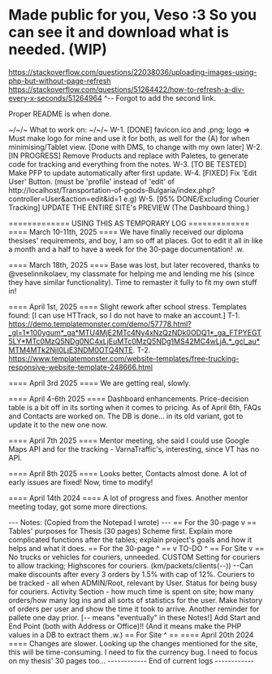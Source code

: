 Made public for you, Veso :3 So you can see it and download what is needed.
(WIP)
====
https://stackoverflow.com/questions/22038036/uploading-images-using-php-but-without-page-refresh
https://stackoverflow.com/questions/51264422/how-to-refresh-a-div-every-x-seconds/51264964
^-- Forgot to add the second link.

Proper README is when done.

~/~/~ What to work on: ~/~/~
W-1. [DONE] favicon.ico and .png; logo => Must make logo for mine and use it for both, as well for the (A) for when minimising/Tablet view. [Done with DMS, to change with my own later]
W-2. [IN PROGRESS] Remove Products and replace with Paletes, to generate code for tracking and everything from the notes.
W-3. [TO BE TESTED] Make PFP to update automatically after first update.
W-4. [FIXED] Fix 'Edit User' Button. (must be 'profile' instead of 'edit' of http://localhost/Transportation-of-goods-Bulgaria/index.php?controller=User&action=edit&id=1 e.g)
W-5. [95% DONE/Excluding Courier Tracking] UPDATE THE ENTIRE SITE's PREVIEW (The Dashboard thing.)

============= USING THIS AS TEMPORARY LOG =============
==== March 10-11th, 2025 ====
We have finally received our diploma thesises' requirements, and boy, I am so off at places. Got to edit it all in like a month and a half to have a week for the 30-page documentation! .w.

==== March 18th, 2025 ====
Base was lost, but later recovered, thanks to @veselinnikolaev, my classmate for helping me and lending me his (since they have similar functionality).
Time to remaster it fully to fit my own stuff in!

==== April 1st, 2025 ====
Slight rework after school stress. Templates found: [I can use HTTrack, so I do not have to make an account.]
T-1. https://demo.templatemonster.com/demo/57778.html?_gl=1*100ygum*_ga*MTU4MjE2MTc4Ny4xNzQzNDk0ODQ1*_ga_FTPYEGT5LY*MTc0MzQ5NDg0NC4xLjEuMTc0MzQ5NDg1MS42MC4wLjA.*_gcl_au*MTM4MTk2NjI0LjE3NDM0OTQ4NTE.
T-2. https://www.templatemonster.com/website-templates/free-trucking-responsive-website-template-248666.html

==== April 3rd 2025 ====
We are getting real, slowly.

==== April 4-6th 2025 ====
Dashboard enhancements. Price-decision table is a bit off in its sorting when it comes to pricing. As of April 6th, FAQs and Contacts are worked on. The DB is done... in its old variant, got to update it to the new one now.

==== April 7th 2025 ====
Mentor meeting, she said I could use Google Maps API and for the tracking - VarnaTraffic's, interesting, since VT has no API.

==== April 8th 2025 ====
Looks better, Contacts almost done. A lot of early issues are fixed! Now, time to modify!

==== April 14th 2024 ====
A lot of progress and fixes. Another mentor meeting today, got some more directions.

--- Notes: (Copied from the Notepad I wrote) ---
== For the 30-page v ==
Tables' purposes for Thesis (30 pages)
Scheme first. Explain more complicated functions after the tables; explain project's goals and how it helps and what it does.
== For the 30-page ^ ==
v TO-DO ^
== For Site v ==
No trucks or vehicles for couriers, unneeded.
CUSTOM Setting for couriers to allow tracking;
Highscores for couriers. (km/packets/clients(--))
--Can make discounts after every 3 orders by 1.5% with cap of 12%.
Couriers to be tracked - all when ADMIN/Root, relevant by User.
Status for being busy for couriers.
Activity Section - how much time is spent on site; how many orders/how many log ins and all sorts of statistics for the user. Make history of orders per user and show the time it took to arrive.
Another reminder for pallete one day prior. [-- means "eventually" in these Notes!]
Add Start and End Point (both with Address or Office)!! (And it means make the PHP values in a DB to extract them .w.)
== For Site ^ ==
==== April 20th 2024 ====
Changes are slower. Looking up the changes mentioned for the site, this will be time-consuming. I need to fix the currency bug. I need to focus on my thesis' 30 pages too...
------------ End of current logs ------------
